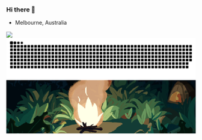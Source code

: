 ### Hi there 👋
- Melbourne, Australia


<img height="180em" src="https://github-readme-stats-eight-theta.vercel.app/api?username=benhrpr&show_icons=true&theme=vision-friendly-dark&include_all_commits=true&count_private=true" align=center>

<picture>
  <source media="(prefers-color-scheme: dark)" srcset="https://raw.githubusercontent.com/benhrpr/benhrpr/output/github-contribution-grid-snake-dark.svg">
  <source media="(prefers-color-scheme: light)" srcset="https://raw.githubusercontent.com/benhrpr/benhrpr/output/github-contribution-grid-snake.svg">
  <img alt="github contribution grid snake animation" src="https://raw.githubusercontent.com/benhrpr/benhrpr/output/github-contribution-grid-snake.svg">
</picture>

<img alt="Campfire" src="https://raw.githubusercontent.com/Benhrpr/Benhrpr/main/campfire.gif" align=center>
